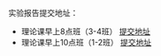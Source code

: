 实验报告提交地址：
- 理论课早上8点班（3-4班） [提交地址](https://send2me.cn/kSE9DcGY/T9WrFsa_h07uow==)
- 理论课早上10点班（1-2班） [提交地址](https://send2me.cn/hUtjuB7T/R0Gt8sRt0Wmt9g==)
